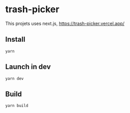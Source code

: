 # trash-picker

This projets uses next.js, https://trash-picker.vercel.app/

## Install

```
yarn
```

## Launch in dev

```
yarn dev
```

## Build

```
yarn build
```
